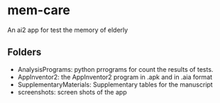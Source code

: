 # mem-care
An ai2 app for test the memory of elderly

## Folders
* AnalysisPrograms: python prrograms for count the results of tests.
* AppInventor2: the AppInventor2 program in .apk and in .aia format
* SupplementaryMaterials: Supplementary tables for the manuscript
* screenshots: screen shots of the app
